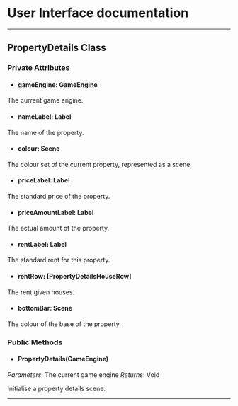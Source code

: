 # User Interface documentation
---
## PropertyDetails Class

### Private Attributes 
- #### gameEngine: GameEngine
The current game engine.
- #### nameLabel: Label
The name of the property.
- #### colour: Scene
The colour set of the current property, represented as a scene. 
- #### priceLabel: Label
The standard price of the property.
- #### priceAmountLabel: Label
The actual amount of the property.
- #### rentLabel: Label
The standard rent for this property.
- #### rentRow: [PropertyDetailsHouseRow]
The rent given houses.
- #### bottomBar: Scene
The colour of the base of the property.

### Public Methods 
- #### PropertyDetails(GameEngine)
*Parameters*: The current game engine 
*Returns*: Void

Initialise a property details scene.

---